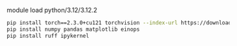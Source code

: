 module load python/3.12/3.12.2

```sh
pip install torch==2.3.0+cu121 torchvision --index-url https://download.pytorch.org/whl/cu121
pip install numpy pandas matplotlib einops 
pip install ruff ipykernel
```
